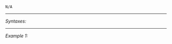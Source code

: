 `N/A`


---
*Syntaxes:*

<!-- [] call `BIS_fnc_initRespawn` -->

---
*Example 1:*

<!-- 
```sqf
[] call BIS_fnc_initRespawn;
``` -->